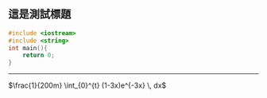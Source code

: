 ## 這是測試標題
```cpp
#include <iostream>
#include <string>
int main(){
	return 0;
}
```

---
$\frac{1}{200m} \int_{0}^{t} (1-3x)e^{-3x} \, dx$
